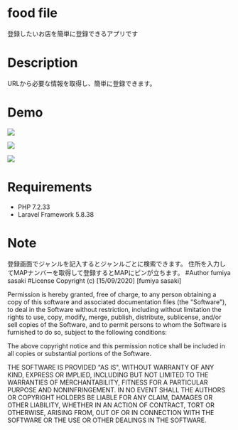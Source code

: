 
# food file
登録したいお店を簡単に登録できるアプリです
# Description
URLから必要な情報を取得し、簡単に登録できます。
# Demo
![](https://i.gyazo.com/02490d6375ead33eb90419a001efa0b1.png)



![](https://i.gyazo.com/ec3f747c07d29e304b2b320348d708f6.png)


![](https://i.gyazo.com/1cd813ac8c18448e54fa50cfe779d703.png)
# Requirements
- PHP 7.2.33
- Laravel Framework 5.8.38

# Note
登録画面でジャンルを記入するとジャンルごとに検索できます。
住所を入力してMAPナンバーを取得して登録するとMAPにピンが立ちます。
#Author
fumiya sasaki
#License
Copyright (c) [15/09/2020] [fumiya sasaki]

Permission is hereby granted, free of charge, to any person obtaining a copy
of this software and associated documentation files (the "Software"), to deal
in the Software without restriction, including without limitation the rights
to use, copy, modify, merge, publish, distribute, sublicense, and/or sell
copies of the Software, and to permit persons to whom the Software is
furnished to do so, subject to the following conditions:

The above copyright notice and this permission notice shall be included in all
copies or substantial portions of the Software.

THE SOFTWARE IS PROVIDED "AS IS", WITHOUT WARRANTY OF ANY KIND, EXPRESS OR
IMPLIED, INCLUDING BUT NOT LIMITED TO THE WARRANTIES OF MERCHANTABILITY,
FITNESS FOR A PARTICULAR PURPOSE AND NONINFRINGEMENT. IN NO EVENT SHALL THE
AUTHORS OR COPYRIGHT HOLDERS BE LIABLE FOR ANY CLAIM, DAMAGES OR OTHER
LIABILITY, WHETHER IN AN ACTION OF CONTRACT, TORT OR OTHERWISE, ARISING FROM,
OUT OF OR IN CONNECTION WITH THE SOFTWARE OR THE USE OR OTHER DEALINGS IN THE
SOFTWARE.